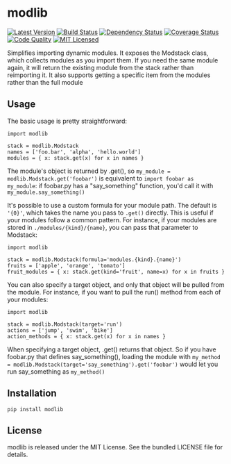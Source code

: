 modlib
=========

[![Latest Version](https://img.shields.io/pypi/v/modlib.svg?style=flat)](https://pypi.python.org/pypi/modlib/)
[![Build Status](https://img.shields.io/circleci/project/akerl/modlib/master.svg)](https://circleci.com/gh/akerl/modlib)
[![Dependency Status](https://img.shields.io/gemnasium/akerl/modlib.svg)](https://gemnasium.com/akerl/modlib)
[![Coverage Status](https://img.shields.io/codecov/c/github/akerl/modlib.svg)](https://codecov.io/github/akerl/modlib)
[![Code Quality](https://img.shields.io/codacy/a34888f436a94926bd65f8e20210a9d1.svg)](https://www.codacy.com/app/akerl/modlib)
[![MIT Licensed](https://img.shields.io/badge/license-MIT-green.svg?style=flat)](https://tldrlegal.com/license/mit-license)

Simplifies importing dynamic modules. It exposes the Modstack class, which collects modules as you import them. If you need the same module again, it will return the existing module from the stack rather than reimporting it. It also supports getting a specific item from the modules rather than the full module

## Usage

The basic usage is pretty straightforward:

```
import modlib

stack = modlib.Modstack
names = ['foo.bar', 'alpha', 'hello.world']
modules = { x: stack.get(x) for x in names }
```

The module's object is returned by .get(), so `my_module = modlib.Modstack.get('foobar')` is equivalent to `import foobar as my_module`: if foobar.py has a "say_something" function, you'd call it with `my_module.say_something()`

It's possible to use a custom formula for your module path. The default is `'{0}'`, which takes the name you pass to `.get()` directly. This is useful if your modules follow a common pattern. For instance, if your modules are stored in `./modules/{kind}/{name}`, you can pass that parameter to Modstack:

```
import modlib

stack = modlib.Modstack(formula='modules.{kind}.{name}')
fruits = ['apple', 'orange', 'tomato']
fruit_modules = { x: stack.get(kind='fruit', name=x) for x in fruits }
```

You can also specify a target object, and only that object will be pulled from the module. For instance, if you want to pull the run() method from each of your modules:

```
import modlib

stack = modlib.Modstack(target='run')
actions = ['jump', 'swim', 'bike']
action_methods = { x: stack.get(x) for x in names }
```

When specifying a target object, .get() returns that object. So if you have foobar.py that defines say_something(), loading the module with `my_method = modlib.Modstack(target='say_something').get('foobar')` would let you run say_something as `my_method()`

## Installation

    pip install modlib

## License

modlib is released under the MIT License. See the bundled LICENSE file for details.

